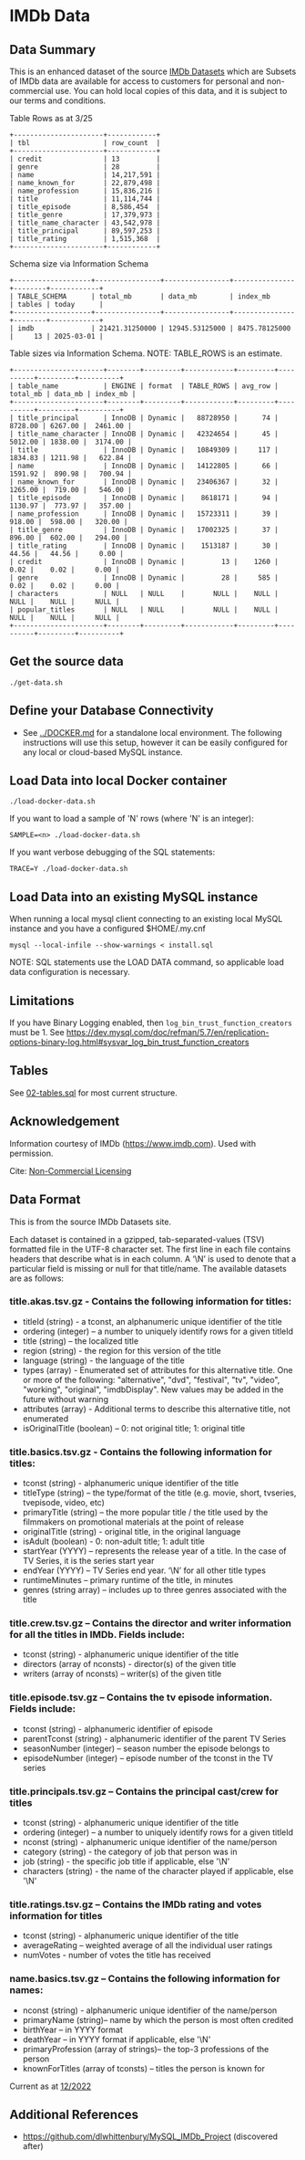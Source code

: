 # IMDb Data


## Data Summary

This is an enhanced dataset of the source [IMDb Datasets](https://www.imdb.com/interfaces/) which are Subsets of IMDb data are available for access to customers for personal and non-commercial use. You can hold local copies of this data, and it is subject to our terms and conditions.

Table Rows as at 3/25
```
+----------------------+------------+
| tbl                  | row_count  |
+----------------------+------------+
| credit               | 13         |
| genre                | 28         |
| name                 | 14,217,591 |
| name_known_for       | 22,879,498 |
| name_profession      | 15,836,216 |
| title                | 11,114,744 |
| title_episode        | 8,586,454  |
| title_genre          | 17,379,973 |
| title_name_character | 43,542,978 |
| title_principal      | 89,597,253 |
| title_rating         | 1,515,368  |
+----------------------+------------+
```

Schema size via Information Schema
```
+-------------------+----------------+----------------+---------------+--------+------------+
| TABLE_SCHEMA      | total_mb       | data_mb        | index_mb      | tables | today      |
+-------------------+----------------+----------------+---------------+--------+------------+
| imdb              | 21421.31250000 | 12945.53125000 | 8475.78125000 |     13 | 2025-03-01 |
```

Table sizes via Information Schema. NOTE: TABLE_ROWS is an estimate.
```
+----------------------+--------+---------+------------+---------+----------+---------+----------+
| table_name           | ENGINE | format  | TABLE_ROWS | avg_row | total_mb | data_mb | index_mb |
+----------------------+--------+---------+------------+---------+----------+---------+----------+
| title_principal      | InnoDB | Dynamic |   88728950 |      74 |  8728.00 | 6267.00 |  2461.00 |
| title_name_character | InnoDB | Dynamic |   42324654 |      45 |  5012.00 | 1838.00 |  3174.00 |
| title                | InnoDB | Dynamic |   10849309 |     117 |  1834.83 | 1211.98 |   622.84 |
| name                 | InnoDB | Dynamic |   14122805 |      66 |  1591.92 |  890.98 |   700.94 |
| name_known_for       | InnoDB | Dynamic |   23406367 |      32 |  1265.00 |  719.00 |   546.00 |
| title_episode        | InnoDB | Dynamic |    8618171 |      94 |  1130.97 |  773.97 |   357.00 |
| name_profession      | InnoDB | Dynamic |   15723311 |      39 |   918.00 |  598.00 |   320.00 |
| title_genre          | InnoDB | Dynamic |   17002325 |      37 |   896.00 |  602.00 |   294.00 |
| title_rating         | InnoDB | Dynamic |    1513187 |      30 |    44.56 |   44.56 |     0.00 |
| credit               | InnoDB | Dynamic |         13 |    1260 |     0.02 |    0.02 |     0.00 |
| genre                | InnoDB | Dynamic |         28 |     585 |     0.02 |    0.02 |     0.00 |
| characters           | NULL   | NULL    |       NULL |    NULL |     NULL |    NULL |     NULL |
| popular_titles       | NULL   | NULL    |       NULL |    NULL |     NULL |    NULL |     NULL |
+----------------------+--------+---------+------------+---------+----------+---------+----------+
```


## Get the source data

    ./get-data.sh


## Define your Database Connectivity

- See [../DOCKER.md](../DOCKER.md) for a standalone local environment. The following instructions will use this setup, however it can be easily configured for any local or cloud-based MySQL instance.

## Load Data into local Docker container

    ./load-docker-data.sh

If you want to load a sample of 'N' rows (where 'N' is an integer):

    SAMPLE=<n> ./load-docker-data.sh

If you want verbose debugging of the SQL statements:

    TRACE=Y ./load-docker-data.sh

## Load Data into an existing MySQL instance

When running a local mysql client connecting to an existing local MySQL instance and you have a configured $HOME/.my.cnf

    mysql --local-infile --show-warnings < install.sql

NOTE: SQL statements use the LOAD DATA command, so applicable load data configuration is necessary.


## Limitations

If you have Binary Logging enabled, then `log_bin_trust_function_creators` must be 1.  See https://dev.mysql.com/doc/refman/5.7/en/replication-options-binary-log.html#sysvar_log_bin_trust_function_creators


## Tables

See [02-tables.sql](02-tables.sql) for most current structure.

## Acknowledgement

Information courtesy of
IMDb
(https://www.imdb.com).
Used with permission.

Cite: [Non-Commercial Licensing](https://help.imdb.com/article/imdb/general-information/can-i-use-imdb-data-in-my-software/G5JTRESSHJBBHTGX#)


## Data Format

This is from the source IMDb Datasets site.

Each dataset is contained in a gzipped, tab-separated-values (TSV) formatted file in the UTF-8 character set. The first line in each file contains headers that describe what is in each column. A ‘\N’ is used to denote that a particular field is missing or null for that title/name. The available datasets are as follows:

### title.akas.tsv.gz - Contains the following information for titles:

- titleId (string) - a tconst, an alphanumeric unique identifier of the title
- ordering (integer) – a number to uniquely identify rows for a given titleId
- title (string) – the localized title
- region (string) - the region for this version of the title
- language (string) - the language of the title
- types (array) - Enumerated set of attributes for this alternative title. One or more of the following: "alternative", "dvd", "festival", "tv", "video", "working", "original", "imdbDisplay". New values may be added in the future without warning
- attributes (array) - Additional terms to describe this alternative title, not enumerated
- isOriginalTitle (boolean) – 0: not original title; 1: original title

### title.basics.tsv.gz - Contains the following information for titles:
- tconst (string) - alphanumeric unique identifier of the title
- titleType (string) – the type/format of the title (e.g. movie, short, tvseries, tvepisode, video, etc)
- primaryTitle (string) – the more popular title / the title used by the filmmakers on promotional materials at the point of release
- originalTitle (string) - original title, in the original language
- isAdult (boolean) - 0: non-adult title; 1: adult title
- startYear (YYYY) – represents the release year of a title. In the case of TV Series, it is the series start year
- endYear (YYYY) – TV Series end year. ‘\N’ for all other title types
- runtimeMinutes – primary runtime of the title, in minutes
- genres (string array) – includes up to three genres associated with the title

### title.crew.tsv.gz – Contains the director and writer information for all the titles in IMDb. Fields include:
- tconst (string) - alphanumeric unique identifier of the title
- directors (array of nconsts) - director(s) of the given title
- writers (array of nconsts) – writer(s) of the given title

### title.episode.tsv.gz – Contains the tv episode information. Fields include:

- tconst (string) - alphanumeric identifier of episode
- parentTconst (string) - alphanumeric identifier of the parent TV Series
- seasonNumber (integer) – season number the episode belongs to
- episodeNumber (integer) – episode number of the tconst in the TV series

### title.principals.tsv.gz – Contains the principal cast/crew for titles
- tconst (string) - alphanumeric unique identifier of the title
- ordering (integer) – a number to uniquely identify rows for a given titleId
- nconst (string) - alphanumeric unique identifier of the name/person
- category (string) - the category of job that person was in
- job (string) - the specific job title if applicable, else '\N'
- characters (string) - the name of the character played if applicable, else '\N'

### title.ratings.tsv.gz – Contains the IMDb rating and votes information for titles

- tconst (string) - alphanumeric unique identifier of the title
- averageRating – weighted average of all the individual user ratings
- numVotes - number of votes the title has received

### name.basics.tsv.gz – Contains the following information for names:
- nconst (string) - alphanumeric unique identifier of the name/person
- primaryName (string)– name by which the person is most often credited
- birthYear – in YYYY format
- deathYear – in YYYY format if applicable, else '\N'
- primaryProfession (array of strings)– the top-3 professions of the person
- knownForTitles (array of tconsts) – titles the person is known for

Current as at [12/2022](https://www.imdb.com/interfaces/)


## Additional References
- https://github.com/dlwhittenbury/MySQL_IMDb_Project (discovered after)
